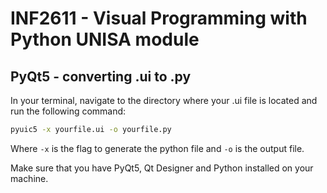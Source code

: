 # INF2611 - Visual Programming with Python UNISA module

## PyQt5 - converting .ui to .py

In your terminal, navigate to the directory where your .ui file is located and run the following command:

```bash
pyuic5 -x yourfile.ui -o yourfile.py
```

Where `-x` is the flag to generate the python file and `-o` is the output file.

Make sure that you have PyQt5, Qt Designer and Python installed on your machine.
